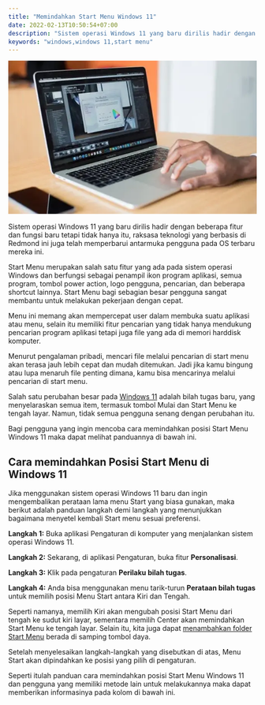 ```yaml
---
title: "Memindahkan Start Menu Windows 11"
date: 2022-02-13T10:50:54+07:00
description: "Sistem operasi Windows 11 yang baru dirilis hadir dengan beberapa fitur dan fungsi baru tetapi tidak hanya itu, raksasa teknologi yang berbasis di Redmond ini juga telah memperbarui antarmuka pengguna pada OS terbaru mereka ini."
keywords: "windows,windows 11,start menu"
---
```


![Start Menu Windows 11](/memindahkan-start-menu-windows-11/start-menu-windows-11.webp)

Sistem operasi Windows 11 yang baru dirilis hadir dengan beberapa fitur dan fungsi baru tetapi tidak hanya itu, raksasa teknologi yang berbasis di Redmond ini juga telah memperbarui antarmuka pengguna pada OS terbaru mereka ini.

Start Menu merupakan salah satu fitur yang ada pada sistem operasi Windows dan berfungsi sebagai penampil ikon program aplikasi, semua program, tombol power action, logo pengguna, pencarian, dan beberapa shortcut lainnya. Start Menu bagi sebagian besar pengguna sangat membantu untuk melakukan pekerjaan dengan cepat.

Menu ini memang akan mempercepat user dalam membuka suatu aplikasi atau menu, selain itu memiliki fitur pencarian yang tidak hanya mendukung pencarian program aplikasi tetapi juga file yang ada di memori harddisk komputer.

Menurut pengalaman pribadi, mencari file melalui pencarian di start menu akan terasa jauh lebih cepat dan mudah ditemukan. Jadi jika kamu bingung atau lupa menaruh file penting dimana, kamu bisa mencarinya melalui pencarian di start menu.

Salah satu perubahan besar pada [Windows 11](https://blogs.windows.com/windowsexperience/2021/06/24/introducing-windows-11/) adalah bilah tugas baru, yang menyelaraskan semua item, termasuk tombol Mulai dan Start Menu ke tengah layar. Namun, tidak semua pengguna senang dengan perubahan itu.

Bagi pengguna yang ingin mencoba cara memindahkan posisi Start Menu Windows 11 maka dapat melihat panduannya di bawah ini.


## Cara memindahkan Posisi Start Menu di Windows 11

Jika menggunakan sistem operasi Windows 11 baru dan ingin mengembalikan perataan lama menu Start yang biasa gunakan, maka berikut adalah panduan langkah demi langkah yang menunjukkan bagaimana menyetel kembali Start menu sesuai preferensi.

**Langkah 1:** Buka aplikasi Pengaturan di komputer yang menjalankan sistem operasi Windows 11.

**Langkah 2:** Sekarang, di aplikasi Pengaturan, buka fitur **Personalisasi**.

**Langkah 3:** Klik pada pengaturan **Perilaku bilah tugas**.

**Langkah 4:** Anda bisa menggunakan menu tarik-turun **Perataan bilah tugas** untuk memilih posisi Menu Start antara Kiri dan Tengah.

Seperti namanya, memilih Kiri akan mengubah posisi Start Menu dari tengah ke sudut kiri layar, sementara memilih Center akan memindahkan Start Menu ke tengah layar. Selain itu, kita juga dapat [menambahkan folder Start Menu](https://www.putri-indonesia.com/cara-menambahkan-folder-start-menu-windows-11/) berada di samping tombol daya.

Setelah menyelesaikan langkah-langkah yang disebutkan di atas, Menu Start akan dipindahkan ke posisi yang pilih di pengaturan.

Seperti itulah panduan cara memindahkan posisi Start Menu Windows 11 dan pengguna yang memiliki metode lain untuk melakukannya maka dapat memberikan informasinya pada kolom di bawah ini.

